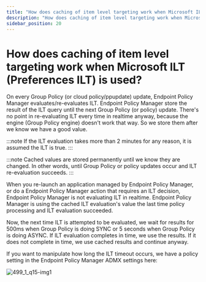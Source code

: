 ```yaml
---
title: "How does caching of item level targeting work when Microsoft ILT (Preferences ILT) is used?"
description: "How does caching of item level targeting work when Microsoft ILT (Preferences ILT) is used?"
sidebar_position: 20
---
```


# How does caching of item level targeting work when Microsoft ILT (Preferences ILT) is used?

On every Group Policy (or cloud policy/ppupdate) update, Endpoint Policy Manager
evaluates/re-evaluates ILT. Endpoint Policy Manager store the result of the ILT query until the next
Group Policy (or policy) update. There's no point in re-evaluating ILT every time in realtime
anyway, because the engine (Group Policy engine) doesn't work that way. So we store them after we
know we have a good value.

:::note
If the ILT evaluation takes more than 2 minutes for any reason, it is assumed the ILT is
true.
:::


:::note
Cached values are stored permanently until we know they are changed. In other words, until
Group Policy or policy updates occur and ILT re-evaluation succeeds.
:::


When you re-launch an application managed by Endpoint Policy Manager, or do a Endpoint Policy
Manager action that requires an ILT decision, Endpoint Policy Manager is not evaluating ILT in
realtime. Endpoint Policy Manager is using the cached ILT evaluation's value the last time policy
processing and ILT evaluation succeeded.

Now, the next time ILT is attempted to be evaluated, we wait for results for 500ms when Group Policy
is doing SYNC or 5 seconds when Group Policy is doing ASYNC. If ILT evaluation completes in time, we
use the results. If it does not complete in time, we use cached results and continue anyway.

If you want to manipulate how long the ILT timeout occurs, we have a policy setting in the Endpoint
Policy Manager ADMX settings here:

![499_1_q15-img1](/images/endpointpolicymanager/grouppolicy/itemleveltargeting/499_1_q15-img1.webp)

